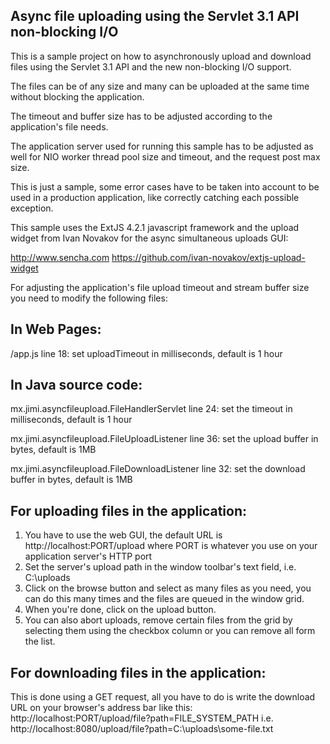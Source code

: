 ## Async file uploading using the Servlet 3.1 API non-blocking I/O

This is a sample project on how to asynchronously upload and download files using the Servlet 3.1 API and the new non-blocking I/O support.

The files can be of any size and many can be uploaded at the same time without blocking the application.

The timeout and buffer size has to be adjusted according to the application's file needs.

The application server used for running this sample has to be adjusted as well for NIO worker thread pool size and timeout, and the request post max size.

This is just a sample, some error cases have to be taken into account to be used in a production application, like correctly catching each possible exception.

This sample uses the ExtJS 4.2.1 javascript framework and the upload widget from Ivan Novakov for the async simultaneous uploads GUI:

http://www.sencha.com
https://github.com/ivan-novakov/extjs-upload-widget


For adjusting the application's file upload timeout and stream buffer size you need to modify the following files:

## In Web Pages:
/app.js
line 18: set uploadTimeout in milliseconds, default is 1 hour

## In Java source code:
mx.jimi.asyncfileupload.FileHandlerServlet
line 24: set the timeout in milliseconds, default is 1 hour

mx.jimi.asyncfileupload.FileUploadListener
line 36: set the upload buffer in bytes, default is 1MB

mx.jimi.asyncfileupload.FileDownloadListener
line 32: set the download buffer in bytes, default is 1MB


## For uploading files in the application:
1. You have to use the web GUI, the default URL is http://localhost:PORT/upload where PORT is whatever you use on your application server's HTTP port
2. Set the server's upload path in the window toolbar's text field, i.e. C:\uploads
3. Click on the browse button and select as many files as you need, you can do this many times and the files are queued in the window grid.
4. When you're done, click on the upload button.
5. You can also abort uploads, remove certain files from the grid by selecting them using the checkbox column or you can remove all form the list.


## For downloading files in the application:
This is done using a GET request, all you have to do is write the download URL on your browser's address bar like this:
http://localhost:PORT/upload/file?path=FILE_SYSTEM_PATH
i.e. http://localhost:8080/upload/file?path=C:\uploads\some-file.txt